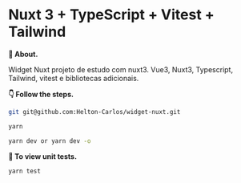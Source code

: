 # Nuxt 3 + TypeScript + Vitest + Tailwind

**💬 About.** 

Widget Nuxt projeto de estudo com nuxt3. Vue3, Nuxt3, Typescript, Tailwind, vitest e bibliotecas adicionais.

**👇 Follow the steps.** 

```bash
git git@github.com:Helton-Carlos/widget-nuxt.git
```

```bash
yarn  
```

```bash
yarn dev or yarn dev -o
```

**🧪 To view unit tests.** 

```bash
yarn test
```
